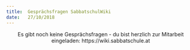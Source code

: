 ```yaml
---
title:  Gesprächsfragen SabbatschulWiki
date:   27/10/2018
---
```


<center>Es gibt noch keine Gesprächsfragen - du bist herzlich zur Mitarbeit eingeladen: https://wiki.sabbatschule.at</center>